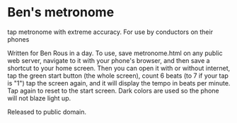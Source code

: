# Ben's metronome
tap metronome with extreme accuracy.  For use by conductors on their phones

Written for Ben Rous in a day.  To use, save metronome.html on any public
web server, navigate to it with your phone's browser, and then save a shortcut
to your home screen.  Then you can open it with or without internet, tap the
green start button (the whole screen), count 6 beats (to 7 if your tap is "1")
tap the screen again, and it will display the tempo in beats per minute.  Tap
again to reset to the start screen.  Dark colors are used so the phone will not
blaze light up.

Released to public domain.
